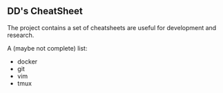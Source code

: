 ## DD's CheatSheet

The project contains a set of cheatsheets are useful for development and research.

A (maybe not complete) list:

* docker
* git
* vim
* tmux
